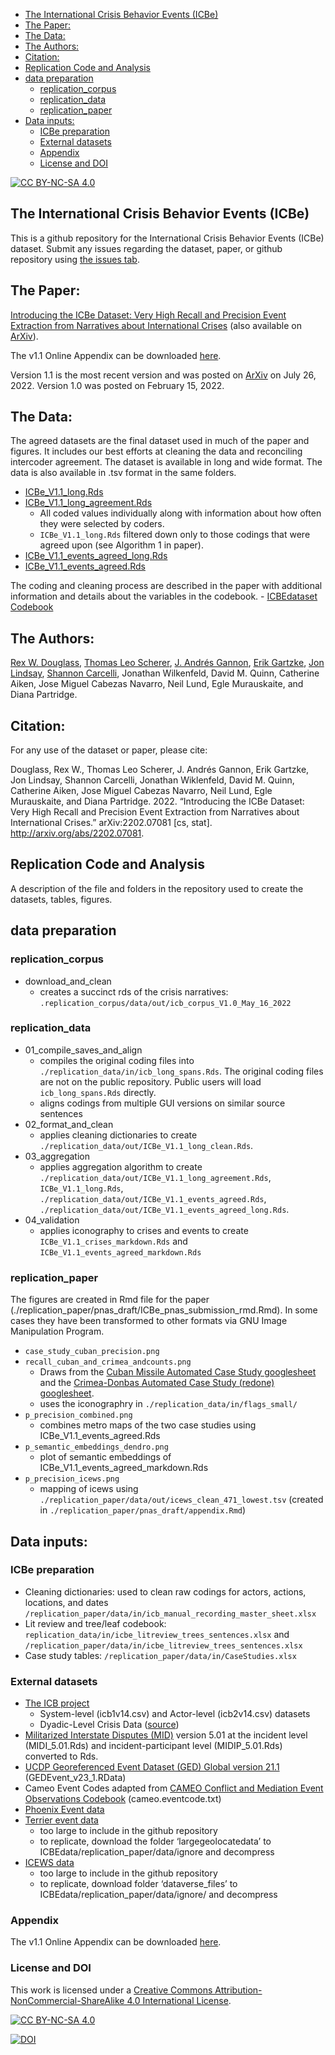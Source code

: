 
-   <a href="#the-international-crisis-behavior-events-icbe"
    id="toc-the-international-crisis-behavior-events-icbe">The International
    Crisis Behavior Events (ICBe)</a>
-   <a href="#the-paper" id="toc-the-paper">The Paper:</a>
-   <a href="#the-data" id="toc-the-data">The Data:</a>
-   <a href="#the-authors" id="toc-the-authors">The Authors:</a>
-   <a href="#citation" id="toc-citation">Citation:</a>
-   <a href="#replication-code-and-analysis"
    id="toc-replication-code-and-analysis">Replication Code and Analysis</a>
-   <a href="#data-preparation" id="toc-data-preparation">data
    preparation</a>
    -   <a href="#replication_corpus"
        id="toc-replication_corpus">replication_corpus</a>
    -   <a href="#replication_data"
        id="toc-replication_data">replication_data</a>
    -   <a href="#replication_paper"
        id="toc-replication_paper">replication_paper</a>
-   <a href="#data-inputs" id="toc-data-inputs">Data inputs:</a>
    -   <a href="#icbe-preparation" id="toc-icbe-preparation">ICBe
        preparation</a>
    -   <a href="#external-datasets" id="toc-external-datasets">External
        datasets</a>
    -   <a href="#appendix" id="toc-appendix">Appendix</a>
    -   <a href="#license-and-doi" id="toc-license-and-doi">License and DOI</a>

<!-- README.md is generated from README.Rmd. Please edit that file -->

[![CC BY-NC-SA
4.0](https://img.shields.io/badge/License-CC%20BY--NC--SA%204.0-lightgrey.svg)](http://creativecommons.org/licenses/by-nc-sa/4.0/)

## The International Crisis Behavior Events (ICBe)

This is a github repository for the International Crisis Behavior Events
(ICBe) dataset. Submit any issues regarding the dataset, paper, or
github repository using [the issues
tab](https://github.com/CenterForPeaceAndSecurityStudies/ICBEdataset/issues/new/choose).

## The Paper:

[Introducing the ICBe Dataset: Very High Recall and Precision Event
Extraction from Narratives about International
Crises](https://github.com/CenterForPeaceAndSecurityStudies/ICBEdataset/raw/master/replication_paper/arxiv_draft/paper.pdf)
(also available on [ArXiv](https://arxiv.org/abs/2202.07081)).

The v1.1 Online Appendix can be downloaded
[here](https://github.com/CenterForPeaceAndSecurityStudies/ICBEdataset/raw/master/replication_paper/arxiv_draft/appendix.pdf).

Version 1.1 is the most recent version and was posted on
[ArXiv](https://arxiv.org/abs/2202.07081) on July 26, 2022. Version 1.0
was posted on February 15, 2022.

## The Data:

The agreed datasets are the final dataset used in much of the paper and
figures. It includes our best efforts at cleaning the data and
reconciling intercoder agreement. The dataset is available in long and
wide format. The data is also available in .tsv format in the same
folders.

-   [ICBe_V1.1_long.Rds](https://github.com/CenterForPeaceAndSecurityStudies/ICBEdataset/blob/master/replication_data/out/ICBe_V1.1_long.Rds)
-   [ICBe_V1.1_long_agreement.Rds](https://github.com/CenterForPeaceAndSecurityStudies/ICBEdataset/blob/master/replication_data/out/ICBe_V1.1_long_agreement.Rds)
    -   All coded values individually along with information about how
        often they were selected by coders.  
    -   `ICBe_V1.1_long.Rds` filtered down only to those codings that
        were agreed upon (see Algorithm 1 in paper).
-   [ICBe_V1.1_events_agreed_long.Rds](https://github.com/CenterForPeaceAndSecurityStudies/ICBEdataset/blob/master/replication_data/out/ICBe_V1.1_events_agreed_long.Rds)
-   [ICBe_V1.1_events_agreed.Rds](https://github.com/CenterForPeaceAndSecurityStudies/ICBEdataset/blob/master/replication_data/out/ICBe_V1.1_events_agreed.Rds)

The coding and cleaning process are described in the paper with
additional information and details about the variables in the
codebook. - [ICBEdataset
Codebook](https://docs.google.com/document/d/1aJkweohbfIWtNpJw1CmXbeIiK6czbJ5iPyKwiYP1YlU/edit?usp=sharing)

## The Authors:

[Rex W. Douglass](http://www.rexdouglass.com), [Thomas Leo
Scherer](http://tlscherer.com/), [J. Andrés
Gannon](https://jandresgannon.com/), [Erik
Gartzke](http://erikgartzke.com/), [Jon
Lindsay](https://www.jonrlindsay.com/), [Shannon
Carcelli](https://www.shannoncarcelli.com/), Jonathan Wilkenfeld, David
M. Quinn, Catherine Aiken, Jose Miguel Cabezas Navarro, Neil Lund, Egle
Murauskaite, and Diana Partridge.

## Citation:

For any use of the dataset or paper, please cite:

Douglass, Rex W., Thomas Leo Scherer, J. Andrés Gannon, Erik Gartzke,
Jon Lindsay, Shannon Carcelli, Jonathan Wiklenfeld, David M. Quinn,
Catherine Aiken, Jose Miguel Cabezas Navarro, Neil Lund, Egle
Murauskaite, and Diana Partridge. 2022. “Introducing the ICBe Dataset:
Very High Recall and Precision Event Extraction from Narratives about
International Crises.” arXiv:2202.07081 \[cs, stat\].
<http://arxiv.org/abs/2202.07081>.

## Replication Code and Analysis

A description of the file and folders in the repository used to create
the datasets, tables, figures.

## data preparation

### replication_corpus

-   download_and_clean
    -   creates a succinct rds of the crisis narratives:
        `.replication_corpus/data/out/icb_corpus_V1.0_May_16_2022`

### replication_data

-   01_compile_saves_and_align
    -   compiles the original coding files into
        `./replication_data/in/icb_long_spans.Rds`. The original coding
        files are not on the public repository. Public users will load
        `icb_long_spans.Rds` directly.
    -   aligns codings from multiple GUI versions on similar source
        sentences
-   02_format_and_clean
    -   applies cleaning dictionaries to create
        `./replication_data/out/ICBe_V1.1_long_clean.Rds`.
-   03_aggregation
    -   applies aggregation algorithm to create
        `./replication_data/out/ICBe_V1.1_long_agreement.Rds`,
        `ICBe_V1.1_long.Rds`,
        `./replication_data/out/ICBe_V1.1_events_agreed.Rds`,
        `./replication_data/out/ICBe_V1.1_events_agreed_long.Rds`.
-   04_validation
    -   applies iconography to crises and events to create
        `ICBe_V1.1_crises_markdown.Rds` and
        `ICBe_V1.1_events_agreed_markdown.Rds`

### replication_paper

The figures are created in Rmd file for the paper
(./replication_paper/pnas_draft/ICBe_pnas_submission_rmd.Rmd). In some
cases they have been transformed to other formats via GNU Image
Manipulation Program.

-   `case_study_cuban_precision.png`
-   `recall_cuban_and_crimea_andcounts.png`
    -   Draws from the [Cuban Missile Automated Case Study
        googlesheet](https://docs.google.com/spreadsheets/d/1NuRWFB1HEbQbJu_JoEzJ9WYk7kfwwCryF7wBfKPT6uc/edit?usp=sharing)
        and the [Crimea-Donbas Automated Case Study (redone)
        googlesheet](https://docs.google.com/spreadsheets/d/1YesAx1CkYCgrEi_WVJ9aho60HesWA6p-3XMma9IzBrI/edit?usp=sharing).
    -   uses the iconographry in `./replication_data/in/flags_small/`
-   `p_precision_combined.png`
    -   combines metro maps of the two case studies using
        ICBe_V1.1_events_agreed.Rds
-   `p_semantic_embeddings_dendro.png`
    -   plot of semantic embeddings of
        ICBe_V1.1_events_agreed_markdown.Rds
-   `p_precision_icews.png`
    -   mapping of icews using
        `./replication_paper/data/out/icews_clean_471_lowest.tsv`
        (created in `./replication_paper/pnas_draft/appendix.Rmd`)

## Data inputs:

### ICBe preparation

-   Cleaning dictionaries: used to clean raw codings for actors,
    actions, locations, and dates
    `/replication_paper/data/in/icb_manual_recording_master_sheet.xlsx`
-   Lit review and tree/leaf codebook:
    `replication_data/in/icbe_litreview_trees_sentences.xlsx` and
    `/replication_paper/data/in/icbe_litreview_trees_sentences.xlsx`
-   Case study tables: `/replication_paper/data/in/CaseStudies.xlsx`

### External datasets

-   [The ICB project](https://sites.duke.edu/icbdata/)
    -   System-level (icb1v14.csv) and Actor-level (icb2v14.csv)
        datasets
    -   Dyadic-Level Crisis Data
        ([source](https://sites.duke.edu/icbdata/data-collections/))
-   [Militarized Interstate Disputes
    (MID)](https://correlatesofwar.org/data-sets/MIDs) version 5.01 at
    the incident level (MIDI_5.01.Rds) and incident-participant level
    (MIDIP_5.01.Rds) converted to Rds.
-   [UCDP Georeferenced Event Dataset (GED) Global version
    21.1](https://ucdp.uu.se/downloads/index.html#ged_global)
    (GEDEvent_v23_1.RData)
-   Cameo Event Codes adapted from [CAMEO Conflict and Mediation Event
    Observations
    Codebook](https://parusanalytics.com/eventdata/cameo.dir/CAMEO.09b6.pdf)
    (cameo.eventcode.txt)
-   [Phoenix Event
    data](https://databank.illinois.edu/datasets/IDB-2796521)
-   [Terrier event data](https://osf.io/4m2u7/files/)
    -   too large to include in the github repository
    -   to replicate, download the folder ‘largegeolocatedata’ to
        ICBEdata/replication_paper/data/ignore and decompress
-   [ICEWS
    data](https://dataverse.harvard.edu/dataset.xhtml?persistentId=doi:10.7910/DVN/28075&version=30.0)
    -   too large to include in the github repository
    -   to replicate, download folder ‘dataverse_files’ to
        ICBEdata/replication_paper/data/ignore/ and decompress

### Appendix

The v1.1 Online Appendix can be downloaded
[here](https://github.com/CenterForPeaceAndSecurityStudies/ICBEdataset/raw/master/replication_paper/arxiv_draft/appendix.pdf).

### License and DOI

This work is licensed under a [Creative Commons
Attribution-NonCommercial-ShareAlike 4.0 International
License](http://creativecommons.org/licenses/by-nc-sa/4.0/).

[![CC BY-NC-SA
4.0](https://licensebuttons.net/l/by-nc-sa/4.0/88x31.png)](http://creativecommons.org/licenses/by-nc-sa/4.0/)

[![DOI](https://zenodo.org/badge/450249483.svg)](https://zenodo.org/badge/latestdoi/450249483)

